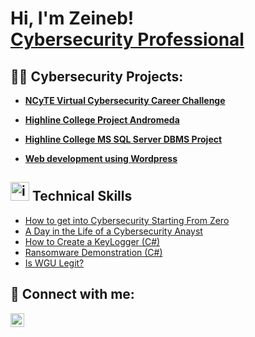 
<h1>Hi, I'm Zeineb! <br/><a href="https://www.linkedin.com/in/zeineb-ahmed/">Cybersecurity Professional</a></h1>

<h2>👨‍💻 Cybersecurity  Projects:</h2>

- <b><a href="https://github.com/zeinebAhmed2/#"/>NCyTE Virtual Cybersecurity Career Challenge</a></b>

- <b><a href="https://github.com/zeinebAhmed2/ProjectAndromeda"/>Highline College Project Andromeda</a></b>
- <b><a href="https://github.com/zeinebAhmed2/#"/>Highline College MS SQL Server DBMS Project</a></b>
- <b><a href="https://github.com/zeinebAhmed2/#"/>Web development using Wordpress</a></b>


<h2><img width="30" alt="image" src="https://github.com/zeinebAhmed2/homepage/assets/149847308/4eb547f9-82c2-45a2-9757-6d2851e59f0c">
Technical Skills</h2>


- [How to get into Cybersecurity Starting From Zero](https://www.youtube.com/watch?v=a83ASGn_V_s)
- [A Day in the Life of a Cybersecurity Anayst](https://www.youtube.com/watch?v=uHy3oM7NnoU)
- [How to Create a KeyLogger (C#)](https://www.youtube.com/watch?v=N-L9hklSlNk)
- [Ransomware Demonstration (C#)](https://www.youtube.com/watch?v=OfvdQeh79s0)
- [Is WGU Legit?](https://www.youtube.com/watch?v=E2MwRWxDBkA)

<h2> 🤳 Connect with me:</h2>

[<img align="left" alt="JoshMadakor | LinkedIn" width="22px" src="https://cdn.jsdelivr.net/npm/simple-icons@v3/icons/linkedin.svg" />][linkedin]


[twitter]: https://twitter.com/joshmadakor
[youtube]: https://www.youtube.com/c/joshmadakor
[instagram]: https://www.instagram.com/joshmadakor/
[linkedin]: https://www.linkedin.com/in/zeineb-ahmed

<!--
**joshmadakor1/joshmadakor1** is a ✨ _special_ ✨ repository because its `README.md` (this file) appears on your GitHub profile.

Here are some ideas to get you started:

- 🔭 I’m currently working on ...
- 🌱 I’m currently learning ...
- 👯 I’m looking to collaborate on ...
- 🤔 I’m looking for help with ...
- 💬 Ask me about ...
- 📫 How to reach me: ...
- 😄 Pronouns: ...
- ⚡ Fun fact: ...
-->

